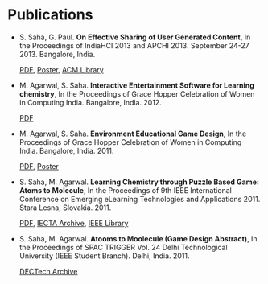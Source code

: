Publications
===

- S. Saha, G. Paul. **On Effective Sharing of User Generated Content**, In the Proceedings of IndiaHCI 2013 and APCHI 2013. September 24-27 2013. Bangalore, India.

  [PDF](https://github.com/suvozit/2013-APCHI/raw/master/ugc_aphci2013_CAMERA.pdf),
  [Poster](https://github.com/suvozit/2013-APCHI/raw/master/ugc%20poster.pdf]),
  [ACM Library](https://dl.acm.org/citation.cfm?id=2525280)

- M. Agarwal, S. Saha. **Interactive Entertainment Software for Learning chemistry**, In the Proceedings of Grace Hopper Celebration of Women in Computing India. Bangalore, India. 2012.

  [PDF](https://github.com/suvozit/2012-Grace-Hopper-Celebration-of-Women-in-Computing-India/raw/master/Interactive%20Entertainment%20Software%20for%20Learning%20chemistry.pdf)

- M. Agarwal, S. Saha. **Environment Educational Game Design**, In the Proceedings of Grace Hopper Celebration of Women in Computing India. Bangalore, India. 2011.

  [PDF](https://github.com/suvozit/2011-Grace-Hopper-Celebration-of-Women-in-Computing-India/raw/master/Environment%20Educational%20Game%20Design.pdf),
  [Poster](https://github.com/suvozit/2011-Grace-Hopper-Celebration-of-Women-in-Computing-India/raw/master/Gombli%20poster-01.png)

- S. Saha, M. Agarwal. **Learning Chemistry through Puzzle Based Game: Atoms to Molecule**, In the Proceedings of 9th IEEE International Conference on Emerging eLearning Technologies and Applications 2011. Stara Lesna, Slovakia. 2011.

  [PDF](https://github.com/suvozit/2011-ICETA/blob/master/Learning%20Chemistry%20Through%20Puzzle%20Based%20Game%20-%20Atoms%20to%20Molecule.pdf),
  [IECTA Archive](https://www.iceta.sk/_archiv/2011/proceedings/iceta2011_saha.pdf),
  [IEEE Library](https://ieeexplore.ieee.org/xpl/articleDetails.jsp?tp=&arnumber=6112613)

- S. Saha, M. Agarwal. **Atooms to Moolecule (Game Design Abstract)**, In the Proceedings of SPAC TRIGGER Vol. 24 Delhi Technological University (IEEE Student Branch). Delhi, India. 2011.

  [DECTech Archive](http://www.dcetech.com/ieee/wp-content/uploads/2011/04/trigger%20small.pdf)
